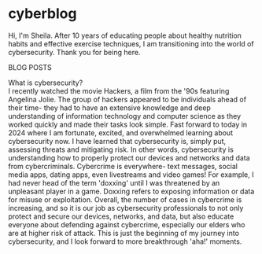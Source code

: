 # cyberblog

Hi, I'm Sheila. After 10 years of educating people about healthy nutrition habits and effective exercise techniques, I am transitioning into the world of cybersecurity. Thank you for being here.

BLOG POSTS

What is cybersecurity?<br>
I recently watched the movie Hackers, a film from the '90s featuring Angelina Jolie. The group of hackers appeared to be individuals ahead of their time- they had to have an extensive knowledge and deep understanding of information technology and computer science as they worked quickly and made their tasks look simple. Fast forward to today in 2024 where I am fortunate, excited, and overwhelmed learning about cybersecurity now. I have learned that cybersecurity is, simply put, assessing threats and mitigating risk. In other words, cybersecurity is understanding how to properly protect our devices and networks and data from cybercriminals. Cybercrime is everywhere- text messages, social media apps, dating apps, even livestreams and video games! For example, I had never head of the term 'doxxing' until I was threatened by an unpleasant player in a game. Doxxing refers to exposing information or data for misuse or exploitation. Overall, the number of cases in cybercrime is increasing, and so it is our job as cybersecurity professionals to not only protect and secure our devices, networks, and data, but also educate everyone about defending against cybercrime, especially our elders who are at higher risk of attack. This is just the beginning of my journey into cybersecurity, and I look forward to more breakthrough 'aha!' moments.


